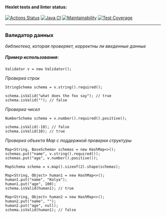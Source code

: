 
#### Hexlet tests and linter status:
[![Actions Status](https://github.com/xushaha/java-project-78/workflows/hexlet-check/badge.svg)](https://github.com/xushaha/java-project-78/actions) [![Java CI](https://github.com/xushaha/java-project-78/actions/workflows/main.yml/badge.svg)](https://github.com/xushaha/java-project-78/actions/workflows/main.yml) [![Maintainability](https://api.codeclimate.com/v1/badges/c6a9d7f42c9c6019b8dd/maintainability)](https://codeclimate.com/github/xushaha/java-project-78/maintainability) [![Test Coverage](https://api.codeclimate.com/v1/badges/c6a9d7f42c9c6019b8dd/test_coverage)](https://codeclimate.com/github/xushaha/java-project-78/test_coverage)

___

### Валидатор данных
*библиотека, которая проверяет, корректны ли введенные данные*



##### Пример использования:

`Validator v = new Validator();`




*Проверка строк*  
```
StringSchema schema = v.string().required();

schema.isValid("what does the fox say"); // true
schema.isValid(""); // false
```

*Проверка чисел*
```
NumberSchema schema = v.number().required().positive();

schema.isValid(-10); // false
schema.isValid(10); // true
```

*Проверка объекта Map с поддержкой проверки структуры*
```
Map<String, BaseSchema> schemas = new HashMap<>();
schemas.put("name", v.string().required());
schemas.put("age", v.number().positive());

MapSchema schema = v.map().sizeof(2).shape(schemas);

Map<String, Object> human1 = new HashMap<>();
human1.put("name", "Kolya");
human1.put("age", 100);
schema.isValid(human1); // true

Map<String, Object> human2 = new HashMap<>();
human2.put("name", "");
human2.put("age", null);
schema.isValid(human1); // false
```
